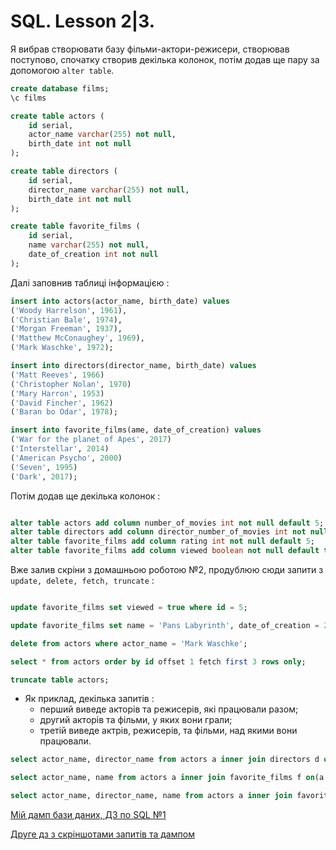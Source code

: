 # SQL. Lesson 2|3.
Я вибрав створювати базу фільми-актори-режисери, створював поступово, спочатку створив декілька колонок, потім додав ще пару за допомогою ``` alter table ```.

```sql
create database films;
\c films

create table actors (
    id serial,
    actor_name varchar(255) not null,
    birth_date int not null
);

create table directors (
    id serial,
    director_name varchar(255) not null,
    birth_date int not null
);

create table favorite_films (
    id serial,
    name varchar(255) not null,
    date_of_creation int not null
);

```

Далі заповнив таблиці інформацією :

```sql
insert into actors(actor_name, birth_date) values
('Woody Harrelson', 1961),
('Christian Bale', 1974),
('Morgan Freeman', 1937),
('Matthew McConaughey', 1969),
('Mark Waschke', 1972);

insert into directors(director_name, birth_date) values
('Matt Reeves', 1966)
('Christopher Nolan', 1970)
('Mary Harron', 1953)
('David Fincher', 1962)
('Baran bo Odar', 1978);

insert into favorite_films(ame, date_of_creation) values
('War for the planet of Apes', 2017)
('Interstellar', 2014)
('American Psycho', 2000)
('Seven', 1995)
('Dark', 2017);

```
Потім додав ще декілька колонок :

```sql

alter table actors add column number_of_movies int not null default 5;
alter table directors add column director_number_of_movies int not null default 5;
alter table favorite_films add column rating int not null default 5;
alter table favorite_films add column viewed boolean not null default true;

```

Вже залив скріни з домашньою роботою №2, продублюю сюди запити з  ``` update, delete, fetch, truncate ``` :

```sql

update favorite_films set viewed = true where id = 5;

update favorite_films set name = 'Pans Labyrinth', date_of_creation = 2006 where id = 1;

delete from actors where actor_name = 'Mark Waschke';

select * from actors order by id offset 1 fetch first 3 rows only;

truncate table actors;

```

* Як приклад, декілька запитів :
  * перший виведе акторів та режисерів, які працювали разом;
  * другий акторів та фільми, у яких вони грали;
  * третій виведе актрів, режисерів, та фільми, над якими вони працювали.

```sql
select actor_name, director_name from actors a inner join directors d on (a.id = d.id);

select actor_name, name from actors a inner join favorite_films f on(a.id = f.id);

select actor_name, director_name, name from actors a inner join favorite_films f on(a.id = f.id) inner join directors d on (d.id = f.id);
```

[Мій дамп бази даних, ДЗ по SQL №1](https://github.com/caelmeasnadh/my_homework/blob/master/Lesson_1.SQL.sql)

[Друге дз з скріншотами запитів та дампом](https://github.com/caelmeasnadh/my_homework/tree/master/Lesson_2.%20SQL)











